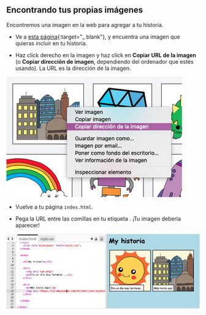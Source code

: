 ## Encontrando tus propias imágenes

Encontremos una imagen en la web para agregar a tu historia.

+ Ve a [esta página](http://jumpto.cc/html-images){:target="_ blank"}, y encuentra una imagen que quieras incluir en tu historia.

+ Haz click derecho en la imagen y haz click en **Copiar URL de la imagen** (o **Copiar dirección de imagen**, dependiendo del ordenador que estés usando). La URL es la dirección de la imagen.

![captura de pantalla](images/story-url.png)

+ Vuelve a tu página `index.html`.

+ Pega la URL entre las comillas en tu etiqueta <img />. ¡Tu imagen debería aparecer!

![captura de pantalla](images/story-image.png)